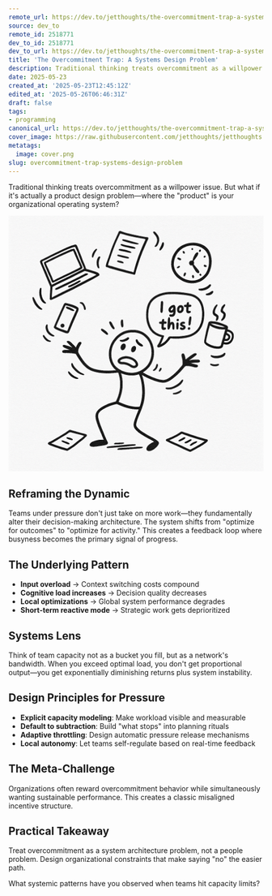 ```yaml
---
remote_url: https://dev.to/jetthoughts/the-overcommitment-trap-a-systems-design-problem-57kl
source: dev_to
remote_id: 2518771
dev_to_id: 2518771
dev_to_url: https://dev.to/jetthoughts/the-overcommitment-trap-a-systems-design-problem-57kl
title: 'The Overcommitment Trap: A Systems Design Problem'
description: Traditional thinking treats overcommitment as a willpower issue. But what if it's actually a product...
date: 2025-05-23
created_at: '2025-05-23T12:45:12Z'
edited_at: '2025-05-26T06:46:31Z'
draft: false
tags:
- programming
canonical_url: https://dev.to/jetthoughts/the-overcommitment-trap-a-systems-design-problem-57kl
cover_image: https://raw.githubusercontent.com/jetthoughts/jetthoughts.github.io/master/content/blog/overcommitment-trap-systems-design-problem/cover.png
metatags:
  image: cover.png
slug: overcommitment-trap-systems-design-problem
---
```

Traditional thinking treats overcommitment as a willpower issue. But what if it's actually a product design problem—where the "product" is your organizational operating system?

![man with multiple distractions](file_0.png)

## Reframing the Dynamic

Teams under pressure don't just take on more work—they fundamentally alter their decision-making architecture. The system shifts from "optimize for outcomes" to "optimize for activity." This creates a feedback loop where busyness becomes the primary signal of progress.

## The Underlying Pattern

- **Input overload** → Context switching costs compound
- **Cognitive load increases** → Decision quality decreases
- **Local optimizations** → Global system performance degrades
- **Short-term reactive mode** → Strategic work gets deprioritized

## Systems Lens

Think of team capacity not as a bucket you fill, but as a network's bandwidth. When you exceed optimal load, you don't get proportional output—you get exponentially diminishing returns plus system instability.

## Design Principles for Pressure

- **Explicit capacity modeling**: Make workload visible and measurable
- **Default to subtraction**: Build "what stops" into planning rituals  
- **Adaptive throttling**: Design automatic pressure release mechanisms
- **Local autonomy**: Let teams self-regulate based on real-time feedback

## The Meta-Challenge

Organizations often reward overcommitment behavior while simultaneously wanting sustainable performance. This creates a classic misaligned incentive structure.

## Practical Takeaway

Treat overcommitment as a system architecture problem, not a people problem. Design organizational constraints that make saying "no" the easier path.

What systemic patterns have you observed when teams hit capacity limits?​​​​​​​​​​​​​​​​
